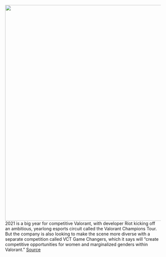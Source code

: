 <img src='https://cdn.vox-cdn.com/thumbor/TyJedJRIdoILtUlzv5OQQ2sD0HI=/0x0:1226x690/1200x800/filters:focal(515x247:711x443)/cdn.vox-cdn.com/uploads/chorus_image/image/68861833/0.0.png' width='700px' /><br/>
2021 is a big year for competitive Valorant, with developer Riot kicking off an ambitious, yearlong esports circuit called the Valorant Champions Tour. But the company is also looking to make the scene more diverse with a separate competition called VCT Game Changers, which it says will “create competitive opportunities for women and marginalized genders within Valorant.”
<a href='https://www.theverge.com/2021/2/23/22296977/valorant-vct-game-changers-esports-tournament-women'> Source <a/>